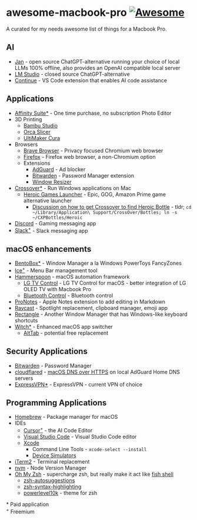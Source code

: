 # awesome-macbook-pro [![Awesome](https://awesome.re/badge.svg)](https://awesome.re)
A curated for my needs awesome list of things for a Macbook Pro.

## AI
- [Jan](https://jan.ai/) - open source ChatGPT-alternative running your choice of local LLMs 100% offline, also provides an OpenAI compatible local server
- [LM Studio](https://lmstudio.ai/) - closed source ChatGPT-alternative
- [Continue](https://www.continue.dev/) - VS Code extension that enables AI code assistance

## Applications
- [Affinity Suite*](https://affinity.serif.com/en-us/) - One time purchase, no subscription Photo Editor
- 3D Printing
    - [Bambu Studio](https://bambulab.com/en-us/download/studio)
    - [Orca Slicer](https://github.com/SoftFever/OrcaSlicer)
    - [UltiMaker Cura](https://ultimaker.com/software/ultimaker-cura/)
- Browsers
    - [Brave Browser](https://brave.com/) - Privacy focused Chromium web browser
    - [Firefox](https://www.mozilla.org/en-US/firefox/) - Firefox web browser, a non-Chromium option
    - Extensions
        - [AdGuard](https://adguard.com/en/adguard-browser-extension/overview.html) - Ad blocker
        - [Bitwarden](https://bitwarden.com/) - Password Manager extension
        - [Window Resizer](https://chromewebstore.google.com/detail/window-resizer/kkelicaakdanhinjdeammmilcgefonfh)
- [Crossover*](https://www.codeweavers.com/crossover) - Run Windows applications on Mac
    - [Heroic Games Launcher](https://heroicgameslauncher.com/) - Epic, GOG, Amazon Prime game alternative launcher
        - [Discussion on how to get Crossover to find Heroic Bottle](https://github.com/Heroic-Games-Launcher/HeroicGamesLauncher/discussions/1567) - tldr; `cd ~/Library/Application\ Support/CrossOver/Bottles; ln -s ~/CXPBottles/Heroic`
- [Discord](https://discord.com/) - Gaming messaging app
- [Slack<sup>+</sup>](https://slack.com/downloads/mac) - Slack messaging app

## macOS enhancements
- [BentoBox*](https://bentoboxapp.com/) - Window Manager a la Windows PowerToys FancyZones
- [Ice<sup>+</sup>](https://icemenubar.app/) - Menu Bar management tool
- [Hammerspoon](https://www.hammerspoon.org/) - macOS automation framework
    - [LG TV Control](https://github.com/cmer/lg-tv-control-macos/) - LG TV Control for macOS - better integration of LG OLED TV with Macbook Pro
    - [Bluetooth Control](https://github.com/Hammerspoon/hammerspoon/issues/793) - Bluetooth control
- [ProNotes](https://www.pronotes.app/) - Apple Notes extension to add editing in Markdown
- [Raycast](https://www.raycast.com/) - Spotlight replacement, clipboard manager, emoji app
- [Rectangle](https://rectangleapp.com/) - Another Window Manager that has Windows-like keyboard shortcuts
- [Witch*](https://manytricks.com/witch/) - Enhanced macOS app switcher
    - [AltTab](https://alt-tab-macos.netlify.app/) - potential free replacement

## Security Applications
- [Bitwarden](https://bitwarden.com/) - Password Manager
- [cloudflared](https://formulae.brew.sh/formula/cloudflared) - [macOS DNS over HTTPS](https://blog.smittytone.net/2022/05/07/how-to-do-dns-over-https-on-macos/) on local AdGuard Home DNS servers
- [ExpressVPN*](https://www.expressvpn.com/) - ExpressVPN - current VPN of choice

## Programming Applications
- [Homebrew](https://brew.sh/) - Package manager for macOS
- IDEs
    - [Cursor<sup>+</sup>](https://www.cursor.com/) - the AI Code Editor
    - [Visual Studio Code](https://code.visualstudio.com/) - Visual Studio Code editor
    - [Xcode](https://developer.apple.com/xcode/)
        - Command Line Tools - `xcode-select --install`
        - [Device Simulators](https://developer.apple.com/documentation/safari-developer-tools/installing-xcode-and-simulators)
- [iTerm2](https://iterm2.com/) - Terminal replacement
- [nvm](https://github.com/nvm-sh/nvm) - Node Version Manager
- [Oh My Zsh](https://ohmyz.sh/) - supercharge zsh, but really make it act like [fish shell](https://fishshell.com/)
    - [zsh-autosuggestions](https://github.com/zsh-users/zsh-autosuggestions)
    - [zsh-syntax-highlighting](https://github.com/zsh-users/zsh-syntax-highlighting)
    - [powerlevel10k](https://github.com/romkatv/powerlevel10k) - theme for zsh

\* Paid application<br />
<sup>+</sup> Freemium